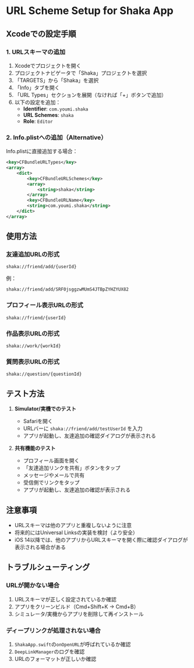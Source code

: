 # URL Scheme Setup for Shaka App

## Xcodeでの設定手順

### 1. URLスキーマの追加

1. Xcodeでプロジェクトを開く
2. プロジェクトナビゲータで「Shaka」プロジェクトを選択
3. 「TARGETS」から「Shaka」を選択
4. 「Info」タブを開く
5. 「URL Types」セクションを展開（なければ「+」ボタンで追加）
6. 以下の設定を追加：
   - **Identifier**: `com.youmi.shaka`
   - **URL Schemes**: `shaka`
   - **Role**: `Editor`

### 2. Info.plistへの追加（Alternative）

Info.plistに直接追加する場合：

```xml
<key>CFBundleURLTypes</key>
<array>
    <dict>
        <key>CFBundleURLSchemes</key>
        <array>
            <string>shaka</string>
        </array>
        <key>CFBundleURLName</key>
        <string>com.youmi.shaka</string>
    </dict>
</array>
```

## 使用方法

### 友達追加URLの形式

```
shaka://friend/add/{userId}
```

例：
```
shaka://friend/add/SRF0jsggzwMUmS4JTBpZYHZYUX82
```

### プロフィール表示URLの形式

```
shaka://friend/{userId}
```

### 作品表示URLの形式

```
shaka://work/{workId}
```

### 質問表示URLの形式

```
shaka://question/{questionId}
```

## テスト方法

1. **Simulator/実機でのテスト**
   - Safariを開く
   - URLバーに `shaka://friend/add/testUserId` を入力
   - アプリが起動し、友達追加の確認ダイアログが表示される

2. **共有機能のテスト**
   - プロフィール画面を開く
   - 「友達追加リンクを共有」ボタンをタップ
   - メッセージやメールで共有
   - 受信側でリンクをタップ
   - アプリが起動し、友達追加の確認が表示される

## 注意事項

- URLスキーマは他のアプリと重複しないように注意
- 将来的にはUniversal Linksの実装を検討（より安全）
- iOS 14以降では、他のアプリからURLスキーマを開く際に確認ダイアログが表示される場合がある

## トラブルシューティング

### URLが開かない場合

1. URLスキーマが正しく設定されているか確認
2. アプリをクリーンビルド（Cmd+Shift+K → Cmd+B）
3. シミュレータ/実機からアプリを削除して再インストール

### ディープリンクが処理されない場合

1. `ShakaApp.swift`の`onOpenURL`が呼ばれているか確認
2. `DeepLinkManager`のログを確認
3. URLのフォーマットが正しいか確認